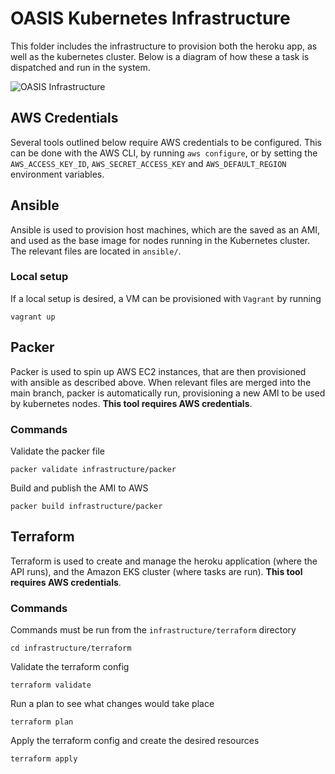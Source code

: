 # OASIS Kubernetes Infrastructure

This folder includes the infrastructure to provision both the heroku app, as well as the kubernetes cluster. Below is a diagram of how these a task is dispatched and run in the system.

![OASIS Infrastructure](https://user-images.githubusercontent.com/11370025/152449181-59e073ba-80f5-4c63-823e-44dffbe5d3e1.svg)


## AWS Credentials
Several tools outlined below require AWS credentials to be configured. This can be done with the AWS CLI, by running `aws configure`, or by setting the `AWS_ACCESS_KEY_ID`, `AWS_SECRET_ACCESS_KEY` and `AWS_DEFAULT_REGION` environment variables.


## Ansible
Ansible is used to provision host machines, which are the saved as an AMI, and used as the base image for nodes running in the Kubernetes cluster. The relevant files are located in `ansible/`.

### Local setup
If a local setup is desired, a VM can be provisioned with `Vagrant` by running
```
vagrant up
```

## Packer
Packer is used to spin up AWS EC2 instances, that are then provisioned with ansible as described above. When relevant files are merged into the main branch, packer is automatically run, provisioning a new AMI to be used by kubernetes nodes. **This tool requires AWS credentials**.


### Commands

Validate the packer file
```
packer validate infrastructure/packer
```

Build and publish the AMI to AWS
```
packer build infrastructure/packer
```

## Terraform
Terraform is used to create and manage the heroku application (where the API runs), and the Amazon EKS cluster (where tasks are run). **This tool requires AWS credentials**.


### Commands

Commands must be run from the `infrastructure/terraform` directory
```
cd infrastructure/terraform
```

Validate the terraform config
```
terraform validate
```

Run a plan to see what changes would take place
```
terraform plan
```

Apply the terraform config and create the desired resources
```
terraform apply
```
